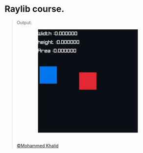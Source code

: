# Raylib course.

> Output:
> <p align="center">
>   <img src="https://github.com/glULTRA/LearnRaylib/blob/z-Course-Resources/course_res/images/18.gif">
> </p>
> <br>
> <a href="https://github.com/glULTRA" class="btn btn-primary"> &copy;Mohammed Khalid </a>